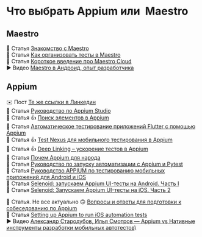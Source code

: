 # Что выбрать Appium или  Maestro
## Maestro
📓 Статья [Знакомство с Maestro](https://blog.mobile.dev/introducing-maestro-painless-mobile-ui-automation-bee4992d13c1)\
📓 Статья [Как организовать тесты в Maestro](https://blog.mobile.dev/maestro-best-practices-structuring-your-test-suite-54ec390c5c82)\
📓 Статья [Короткое введение про Maestro Cloud](https://blog.mobile.dev/introducing-maestro-cloud-4233d58852fb)\
▶️ Видео  [Maestro в Андроид, опыт разработчика](https://www.youtube.com/watch?v=4hRdXBAgeaA)

## Appium
✉️ Пост [Те же ссылки в Линкедин](https://www.linkedin.com/posts/%D0%B8%D1%80%D0%B8%D0%BD%D0%B0-%D0%B0%D0%B2%D1%80%D0%B0%D0%BC%D1%87%D0%B8%D0%BA%D0%BE%D0%B2%D0%B0-1791022b7_auvauuaukauhauuauwauqaug-appium-activity-7264381666083713024-571u/)\
📓 Статья [Руководство по Appium Studio](https://qarocks.ru/appium-studio-tutorial/)\
📓 Статья 👍 [Поиск элементов в Appium](https://qarocks.ru/finding-elements-with-appium/)\
📓 Статья [Автоматическое тестирование приложений Flutter с помощью Appium](https://qarocks.ru/automation-testing-flutter-appium/)\
📓 Статья 👍 [Test Nexus для мобильного тестирования в Appium](https://qarocks.ru/test-nexus-appium/)\
📓 Статья 👍 [Deep Linking – ускорение тестов в Appium](https://qarocks.ru/deep-linking-appium/)\
📓 Статья [Почем Appium для народа](https://habr.com/ru/articles/488482/)\
📓 Статья [Руководство по запуску автоматизации с Appium и Pytest](https://habr.com/ru/articles/778712/)\
📓 Статья [Руководство APPIUM по тестированию мобильных приложений для Android и iOS](https://habr.com/ru/companies/otus/articles/682268/)\
📓 Статья [Selenoid: запускаем Appium UI-тесты на Android. Часть I](https://habr.com/ru/companies/inDrive/articles/729774/)\
📓 Статья [Selenoid: Запускаем Appium UI-тесты на iOS. Часть 2](https://habr.com/ru/companies/inDrive/articles/732226/)

📓 Статья. Не все актуально 🙃 [Вопросы и ответы для подготовки к собеседованию по Appium](https://qarocks.ru/appium-interview-questions/)\
📓 Статья [Setting up Appium to run iOS automation tests](https://aminvishak.medium.com/setting-up-appium-to-run-ios-automation-tests-9a425fd87d08)\
▶️ Видео [Александр Стародубов, Илья Смотров — Appium vs Нативные инструменты разработки мобильных автотестов](https://www.youtube.com/watch?v=_Muou8h2HMU)\
